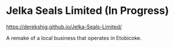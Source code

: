 # Jelka Seals Limited (In Progress)

https://derekshig.github.io/Jelka-Seals-Limited/

A remake of a local business that operates in Etobicoke.
